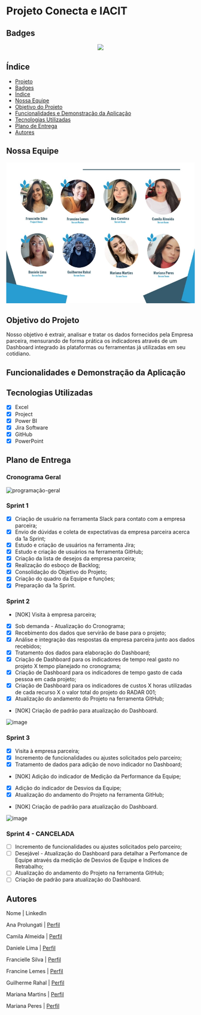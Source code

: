 # Projeto Conecta e IACIT


## Badges
<p align="center">
<img src="https://img.shields.io/badge/STATUS-FINALIZA%C3%87%C3%83O-green"/>
</p>


## Índice 

* [Projeto](#projeto-conecta-e-iacit)
* [Badges](#badges)
* [Índice](#índice)
* [Nossa Equipe](#nossa-equipe)
* [Objetivo do Projeto](#objetivo-do-projeto)
* [Funcionalidades e Demonstração da Aplicação](#funcionalidades-e-demonstração-da-aplicação)
* [Tecnologias Utilizadas](#tecnologias-utilizadas)
* [Plano de Entrega](#plano-de-entrega)
* [Autores](#autores)

## Nossa Equipe

![Nossa Equipe](https://github.com/francinelemes1504/API-6-Semestre-2023/blob/main/Imagens/Nossa%20Equipe.JPG?raw=true)

## Objetivo do Projeto
  Nosso objetivo é extrair, analisar e tratar os dados fornecidos pela Empresa parceira, mensurando de forma prática os indicadores através de um Dashboard integrado às plataformas ou ferramentas já utilizadas em seu cotidiano.

## Funcionalidades e Demonstração da Aplicação

## Tecnologias Utilizadas

   *  [x] Excel
   *  [x] Project
   *  [x] Power BI
   *  [x] Jira Software
   *  [x] GitHub
   *  [x] PowerPoint

## Plano de Entrega
### Cronograma Geral

![programação-geral](https://github.com/francinelemes1504/API-6-Semestre-2023/blob/main/Imagens/Programa%C3%A7%C3%A3o.gif?raw=true)

### Sprint 1
   *  [x] Criação de usuário na ferramenta Slack para contato com a empresa parceira;
   *  [x] Envio de dúvidas e coleta de expectativas da empresa parceira acerca da 1a Sprint;
   *  [x] Estudo e criação de usuários na ferramenta Jira;
   *  [x] Estudo e criação de usuários na ferramenta GitHub;
   *  [x] Criação da lista de desejos da empresa parceira;
   *  [x] Realização do esboço de Backlog;
   *  [x] Consolidação do Objetivo do Projeto;
   *  [x] Criação do quadro da Equipe e funções;
   *  [x] Preparação da 1a Sprint.
   
### Sprint 2
   *  [NOK] Visita à empresa parceira;
   *  [x] Sob demanda - Atualização do Cronograma;
   *  [x] Recebimento dos dados que servirão de base para o projeto;
   *  [x] Análise e integração das respostas da empresa parceira junto aos dados recebidos;
   *  [x] Tratamento dos dados para elaboração do Dashboard;
   *  [x] Criação de Dashboard para os indicadores de tempo real gasto no projeto X tempo planejado no cronograma;
   *  [x] Criação de Dashboard para os indicadores de tempo gasto de cada pessoa em cada projeto;
   *  [x] Criação de Dashboard para os indicadores de custos X horas utilizadas de cada recurso X o valor total do projeto do RADAR 001;
   *  [x] Atualização do andamento do Projeto na ferramenta GitHub;
   *  [NOK] Criação de padrão para atualização do Dashboard.
   
   ![image](https://user-images.githubusercontent.com/129343466/236077086-2f8ef6ac-4b47-4216-8b2b-aded1364791c.png)
   
### Sprint 3
   *  [x] Visita à empresa parceira;
   *  [x] Incremento de funcionalidades ou ajustes solicitados pelo parceiro;
   *  [x] Tratamento de dados para adição de novo indicador no Dashboard;
   *  [NOK] Adição do indicador de Medição da Performance da Equipe;
   *  [x] Adição do indicador de Desvios da Equipe;
   *  [x] Atualização do andamento do Projeto na ferramenta GitHub;
   *  [NOK] Criação de padrão para atualização do Dashboard.

 ![image](https://github.com/francinelemes1504/API-6-Semestre-2023/assets/129343466/8d05864b-7b72-4841-a2c4-0557a9911ad7)
   
### Sprint 4 - CANCELADA
   *  [ ] Incremento de funcionalidades ou ajustes solicitados pelo parceiro;
   *  [ ] Desejável - Atualização do Dashboard para detalhar a Perfomance de Equipe através da medição de Desvios de Equipe e Indíces de Retrabalho;
   *  [ ] Atualização do andamento do Projeto na ferramenta GitHub;
   *  [ ] Criação de padrão para atualização do Dashboard.

## Autores

Nome 			       | LinkedIn 

Ana Prolungati 	 | [Perfil](https://www.linkedin.com/in/ana-carolina-prolungati-greg%C3%B3rio-7566a7153/)
  
Camila Almeida	 | [Perfil](https://www.linkedin.com/in/camila-monteiro-17800a118)
  
Daniele Lima   	 | [Perfil](https://www.linkedin.com/in/daniele-lima-39a92834)
  
Francielle Silva | [Perfil](https://www.linkedin.com/in/sffran/)
  
Francine Lemes	 | [Perfil](https://www.linkedin.com/in/francinelemes)
  
Guilherme Rahal  | [Perfil](https://www.linkedin.com/in/guilherme-rahal-32996a236)
  
Mariana Martins	 | [Perfil](https://www.linkedin.com/in/mariana-martins-417782178/)
  
Mariana Peres 	 | [Perfil](https://www.linkedin.com/in/marianaperescosta)

